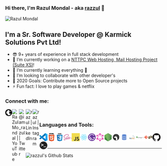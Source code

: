 ### Hi there, I'm Razul Mondal - aka [razzul][website] 👋 

[<img align="left" alt="Razul Mondal" src="https://komarev.com/ghpvc/?username=razzul" />][website]<br>

## I'm a Sr. Software Developer @ Karmick Solutions Pvt Ltd!
- 😎 9+ years of experience in full stack development
- 🔭 I’m currently working on a [NTTPC Web Hosting, Mail Hosting Project (Suite XS)][website]!
- 🌱 I’m currently learning everything 🤣
- 👯 I’m looking to collaborate with other developer's
- 🥅 2020 Goals: Contribute more to Open Source projects
- ⚡ Fun fact: I love to play games & netflix

### Connect with me:

[<img align="left" alt="razzul" width="22px" src="https://raw.githubusercontent.com/iconic/open-iconic/master/svg/globe.svg" />][website]
[<img align="left" alt="RaZul Mondal | YouTube" width="22px" src="https://cdn.jsdelivr.net/npm/simple-icons@v3/icons/youtube.svg" />][youtube]
[<img align="left" alt="@iam_razul | Twitter" width="22px" src="https://cdn.jsdelivr.net/npm/simple-icons@v3/icons/twitter.svg" />][twitter]
[<img align="left" alt="razul | LinkedIn" width="22px" src="https://cdn.jsdelivr.net/npm/simple-icons@v3/icons/linkedin.svg" />][linkedin]
[<img align="left" alt="razul | Instagram" width="22px" src="https://cdn.jsdelivr.net/npm/simple-icons@v3/icons/instagram.svg" />][instagram]

<br />

### Languages and Tools:

[<img align="left" alt="Visual Studio Code" width="26px" src="https://raw.githubusercontent.com/github/explore/80688e429a7d4ef2fca1e82350fe8e3517d3494d/topics/visual-studio-code/visual-studio-code.png" />][website]
[<img align="left" alt="HTML5" width="26px" src="https://raw.githubusercontent.com/github/explore/80688e429a7d4ef2fca1e82350fe8e3517d3494d/topics/html/html.png" />][website]
[<img align="left" alt="CSS3" width="26px" src="https://raw.githubusercontent.com/github/explore/80688e429a7d4ef2fca1e82350fe8e3517d3494d/topics/css/css.png" />][website]
[<img align="left" alt="Sass" width="26px" src="https://raw.githubusercontent.com/github/explore/80688e429a7d4ef2fca1e82350fe8e3517d3494d/topics/sass/sass.png" />][website]
[<img align="left" alt="JavaScript" width="26px" src="https://raw.githubusercontent.com/github/explore/80688e429a7d4ef2fca1e82350fe8e3517d3494d/topics/javascript/javascript.png" />][website]
[<img align="left" alt="React" width="26px" src="https://raw.githubusercontent.com/github/explore/80688e429a7d4ef2fca1e82350fe8e3517d3494d/topics/react/react.png" />][website]
[<img align="left" alt="Gatsby" width="26px" src="https://raw.githubusercontent.com/github/explore/e94815998e4e0713912fed477a1f346ec04c3da2/topics/gatsby/gatsby.png" />][website]
[<img align="left" alt="GraphQL" width="26px" src="https://raw.githubusercontent.com/github/explore/80688e429a7d4ef2fca1e82350fe8e3517d3494d/topics/graphql/graphql.png" />][website]
[<img align="left" alt="Node.js" width="26px" src="https://raw.githubusercontent.com/github/explore/80688e429a7d4ef2fca1e82350fe8e3517d3494d/topics/nodejs/nodejs.png" />][website]
[<img align="left" alt="Deno" width="26px" src="https://raw.githubusercontent.com/github/explore/361e2821e2dea67711cde99c9c40ed357061cf27/topics/deno/deno.png" />][website]
[<img align="left" alt="SQL" width="26px" src="https://raw.githubusercontent.com/github/explore/80688e429a7d4ef2fca1e82350fe8e3517d3494d/topics/sql/sql.png" />][website]
[<img align="left" alt="MySQL" width="26px" src="https://raw.githubusercontent.com/github/explore/80688e429a7d4ef2fca1e82350fe8e3517d3494d/topics/mysql/mysql.png" />][website]
[<img align="left" alt="MongoDB" width="26px" src="https://raw.githubusercontent.com/github/explore/80688e429a7d4ef2fca1e82350fe8e3517d3494d/topics/mongodb/mongodb.png" />][website]
[<img align="left" alt="Git" width="26px" src="https://raw.githubusercontent.com/github/explore/80688e429a7d4ef2fca1e82350fe8e3517d3494d/topics/git/git.png" />][website]
[<img align="left" alt="GitHub" width="26px" src="https://raw.githubusercontent.com/github/explore/78df643247d429f6cc873026c0622819ad797942/topics/github/github.png" />][website]
[<img align="left" alt="HTML5" width="26px" src="https://raw.githubusercontent.com/github/explore/80688e429a7d4ef2fca1e82350fe8e3517d3494d/topics/terminal/terminal.png" />][website]

<br />
<br />

---

<img align="left" alt="razzul's Github Stats" src="https://github-readme-stats.vercel.app/api?username=razzul&show_icons=true&hide_border=true" />

[website]: https://razul-ab392.web.app
[twitter]: https://twitter.com/iam_razul
[youtube]: https://www.youtube.com/channel/UC9uwfmsdnF2vbcdIuhRwHuA?view_as=subscriber
[instagram]: https://www.instagram.com/iam_razul
[linkedin]: https://linkedin.com/in/iam_razul
